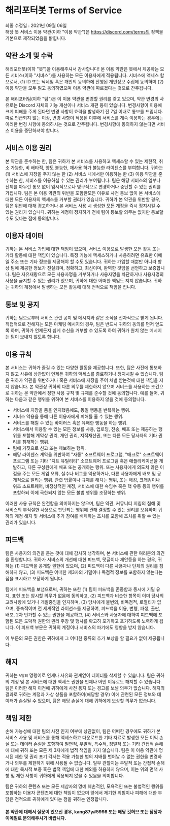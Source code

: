 해리포터봇 Terms of Service
=============

최종 수정일 : 2021년 09월 06일
<br/>
해당 봇 서비스 이용 약관(이하 "이용 약관")은 https://discord.com/terms의 정책을 기본으로 제작되었음을 밝힙니다.

## 약관 소개 및 수락
해리포터봇(이하 "봇")을 이용해주셔서 감사합니다! 본 이용 약관은 봇에서 제공하는 모든 서비스(이하 "서비스")를 사용하는 모든 이용자에게 적용됩니다. 서비스에 액세스 함으로서, (1) ID 또는 닉네임 혹은 개인의 동의하에 진행된 개인정보 수집에 동의하며 (2) 이용 약관을 모두 읽고 동의하였으며 이용 약관에 따르겠다는 것으로 간주됩니다.

본 해리포터팀(이하 "팀")은 이 이용 약관을 변경할 권리를 갖고 있으며, 약관 변경의 사유로는 Discord 자체의 기능 개선이나 서비스 개편 등이 있습니다. 변경사항이 이용에 크게 피해를 주게 된다면 변경 사항이 효력을 발생하기 전 7일 이내로 통보를 드립니다. 따로 언급되지 않는 이상, 변경 사항이 적용된 이후에 서비스를 계속 이용하는 경우에는 이러한 변경 사항에 동의하시는 것으로 간주됩니다. 변경사항에 동의하지 않는다면 서비스 이용을 중단하셔야 합니다.

## 서비스 이용 권리
본 약관을 준수하는 한, 팀은 귀하가 본 서비스를 사용하고 액세스할 수 있는 제한적, 취소 가능한, 비 배타적, 양도 불능한, 재사용 허가 불능한 라이센스를 부여합니다. 귀하는 (1) 서비스에 지장을 주지 않는 한 (2) 서비스 내에서만 이용하는 한 (3) 이용 약관을 준수하는 한, 서비스를 이용하실 수 있는 권리가 부여됩니다. 팀은 해당 서비스의 일부나 전체를 아무런 통보 없이 임시적으로나 영구적으로 변경하거나 중단할 수 있는 권리를 가집니다. 팀은  본 이용 약관의 위반을 포함한모든 이유로 사전 통보 없이 본 서비스에 대한 모든 이용자의 액세스를 거부할 권리가 있습니다. 귀하가 본 약관을 위반할 경우, 팀은 위반에 대해 경고하거나 본 서비스 사용 시 생성한 모든 계정을 즉시 정지시킬 수 있는 권리가 있습니다. 귀하는 계정이 정지하기 전에 팀이 통보할 의무는 없지만 통보할 수도 있다는 점에 동의합니다.

## 이용자 데이터
귀하는 본 서비스 가입에 대한 책임이 있으며, 서비스 이용으로 발생한 모든 활동 또는 기타 활동에 대한 책임이 있습니다. 특정 기능에 액세스하거나 사용하려면 유효한 이메일 주소 또는 기타 정보를 제공해야 할 수도 있습니다. 귀하는 가입할 때뿐만 아니라 항상 팀에 제공한 정보가 진실되며, 정확하고, 최신이며, 완벽한 것임을 선언하고 보증합니다. 팀은 자유재량으로 모든 사용자명을 거부하거나 사용자명을 차단하거나 사용자명의 사용을 금지할 수 있는 권리가 있으며, 귀하에 대한 어떠한 책임도 지지 않습니다. 귀하는 귀하의 계정에서 발생하는 모든 활동에 대해 전적으로 책임을 집니다.

## 통보 및 공지
귀하는 팀으로부터 서비스 관련 공지 및 메시지와 같은 소식을 전자적으로 받게 됩니다. 직접적으로 전해지는 모든 마케팅 메시지의 경우, 팀은 반드시 귀하의 동의를 먼저 얻도록 하며, 귀하가 언제든지 쉽게 수신을 거부할 수 있도록 하여 귀하가 원치 않는 메시지는 팀이 보내지 않도록 합니다.

## 이용 규칙
본 서비스는 귀하가 즐길 수 있는 다양한 활동을 제공합니다. 또한, 팀은 사전에 통보하지 않고 사유에 상관없이 언제든 귀하의 액세스를 종료하거나 정지시킬 수 있습니다. 팀은 귀하가 약관을 위반하거나 혹은 서비스에 지장을 주어 처벌 받는것에 대한 책임을 지지 않습니다. 본 약관상 귀하의 다른 의무를 제한하지 않으며 서비스를 사용하는 조건으로 귀하는 본 약관에서 정한 사용 규칙 및 규제를 준수할 것에 동의합니다. 예를 들어, 귀하는 다음과 같은 행위를 위하여 본 서비스를 이용하지 않을 것에 동의합니다.

* 서비스에 지장을 줌을 인지했음에도, 동일 행동을 반복하는 행위.
* 서비스 악용을 통해 다른 이용자에게 피해를 줄 수 있는 행위.
* 서비스를 해칠 수 있는 바이러스 혹은 유해한 행동을 하는 행위.
* 서비스에서 이용할 수 있는 모든 정보를 사용, 업로딩, 전송, 배포 또는 제공하는 행위를 포함해 계약상 권리, 개인 권리, 지적재산권, 또는 다른 모든 당사자의 기타 권리를 침해하는 행위.
* 팀에 거짓으로 신고 또는 제보하는 행위.
* 해당 라이센스 계약을 위반하여 "자동" 소프트웨어 프로그램, "매크로" 소프트웨어 프로그램 또는 기타 "치트 유틸리티" 소프트웨어 프로그램 혹은 애플리케이션을 개발하고, 다른 구성원에게 배포 또는 공개하는 행위. 또는 사용자에게 의도치 않은 이점을 주는 모든 게임 오류, 실수나 버그를 악용하거나, 다른 사용자에게 배포 및 공개적으로 알리는 행위. 관련 법률이나 규제를 해치는 행위, 또는 해킹, 크래킹이나 위조 소프트웨어, 비정상적인 계정, 서비스에 대한 속임수 혹은 핵 유통 등의 행위를 포함하되 이에 국한되지 않는 모든 불법 행위를 조장하는 행위.


이러한 사용 규칙은 완전함을 의미하지는 않으며, 팀은 약관, 커뮤니티 지침의 침해 및 서비스의 부적절한 사용으로 판단되는 행위에 관해 결정할 수 있는 권리를 보유하며 귀하의 계정 해지 및 서비스에 추가 참여를 배제하는 조치를 포함해 조치를 취할 수 있는 권리가 있습니다.

## 피드백
팀은 사용자의 의견을 듣는 것에 대해 감사히 생각하며, 본 서비스에 관한 여러분의 의견을 환영합니다. 귀하가 서비스의 개선에 대한 피드백, 댓글이나 제안등을 하는 경우, 귀하는 (1) 피드백을 공개할 권한이 있으며, (2) 피드백이 다른 사용자나 단체의 권리를 침해하지 않고, (3) 피드백은 어떠한 제3자의 기밀이나 독점적 정보를 포함하지 않는다는 점을 표시하고 보장하게 됩니다.

팀에게 피드백을 보냄으로써, 귀하는 또한 (1) 팀이 피드백을 존중함과 동시에 기밀 유지, 표현 또는 암시할 의무가 없음에 동의하고, (2) 피드백과 비슷한 항목이 이미 당사의 고려사항에 있거나 개발중임을 인지하며, (3) 당사에게 불변의, 비독점적, 로열티가 없으며, 종속적이며 전 세계적인 라이선스를 제공하여, 피드백을 이용, 변형, 파생, 출판, 배포, 2차 인가할 수 있는 권한을 제공하고, (4) 서비스와 사용자에 대하여 피드백에 포함된 모든 도덕적 권한의 권리 주장 및 행사를 확고히 포기하고 포기하도록 노력하게 됩니다. 이 피드백 부문은 귀하의 계정이나 서비스의 파기에도 영향을 받지 않습니다.

이 부문의 모든 권한은 귀하에게 그 어떠한 종류의 추가 보상을 할 필요가 없이 제공됩니다.

## 해지
귀하는 `%탈퇴` 명령어로 언제나 사유와 관계없이 데이터를 삭제할 수 있습니다. 팀은 귀하의 계정 및 본 서비스에 대한 액세스 권한을 언제나 어떤 이유로도 해지할 수 있습니다. 팀은 이러한 해지 이전에 귀하에게 사전 통지 또는 경고를 보낼 의무가 없습니다. 해지의 결과로 귀하는 계정과 가상 상품을 포함하여(해당할 경우) 이에 관련된 모든 정보와 데이터가 손실될 수 있으며, 팀은 해당 손실에 대해 귀하에게 보상할 의무가 없습니다.

## 책임 제한
손해 가능성에 대한 팀의 사전 인지 여부에 상관없이, 팀은 어떠한 경우에도 귀하가 본 서비스 사용 및 서비스를 통해 액세스하고 다운로드한 기타 자료로 발생한 모든 이익 손실 또는 데이터 손실을 포함하여 필연적, 우발적, 특수적, 징벌적 또는 기타 간접적 손해에 대해 귀하 또는 모든 제 3자에게 법적 책임을 지지 않습니다. 팀은 이 이용 약관에 명시된 제한 및 권리 포기 각서는 적용 가능한 법의 지배를 벗어날 수 없는 권한을 변경하거나 의무를 제한하기 위해 사용될 수 없습니다. 일부 관할지는 우발적 또는 간접적 손해에 대한 묵시적 보증 혹은 법적 책임에 대한 예외를 허용하지 않으며, 이는 위의 면책 사항 및 제한 사항이 귀하에게 적용되지 않을 수 있음을 의미합니다.

팀은 귀하의 콘텐츠 또는 모든 제삼자의 명예 훼손적인, 모욕적인 또는 불법적인 행위를 포함하는 이용자 콘텐츠에 대한 책임이 없으며 앞에서 제기한 위험이나 피해에 대한 부담은 전적으로 귀하에게 있다는 점을 귀하는 인정합니다.

#### 본 약관에 대해서 질문이 있으신 경우, kang87y#5998 또는 해당 깃허브 또는 담당자 이메일로 문의해주시기 바랍니다.
